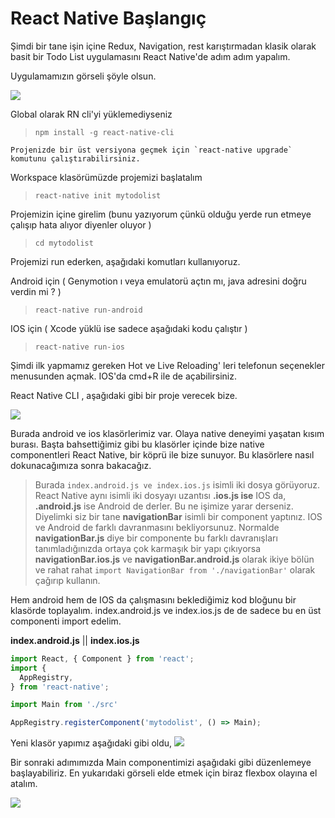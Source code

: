# React Native Başlangıç

Şimdi bir tane işin içine Redux, Navigation, rest karıştırmadan klasik olarak basit bir Todo List uygulamasını React Native'de adım adım yapalım.

Uygulamamızın görseli şöyle olsun.

![](https://github.com/ysfzrn/react-native-turkce/tree/37853d6e5cb460c3118cb5ab0091ea8bf845ba4d/.gitbook/assets/todolist.png)

Global olarak RN cli'yi yüklemediyseniz

> `npm install -g react-native-cli`

```text
Projenizde bir üst versiyona geçmek için `react-native upgrade` komutunu çalıştırabilirsiniz.
```

Workspace klasörümüzde projemizi başlatalım

> `react-native init mytodolist`

Projemizin içine girelim \(bunu yazıyorum çünkü olduğu yerde run etmeye çalışıp hata alıyor diyenler oluyor \)

> `cd mytodolist`

Projemizi run ederken, aşağıdaki komutları kullanıyoruz.

Android için \( Genymotion ı veya emulatorü açtın mı, java adresini doğru verdin mi ? \)

> `react-native run-android`

IOS için \( Xcode yüklü ise sadece aşağıdaki kodu çalıştır \)

> `react-native run-ios`

Şimdi ilk yapmamız gereken Hot ve Live Reloading' leri telefonun seçenekler menusunden açmak. IOS'da cmd+R ile de açabilirsiniz.

React Native CLI , aşağıdaki gibi bir proje verecek bize.

![](https://github.com/ysfzrn/react-native-turkce/tree/37853d6e5cb460c3118cb5ab0091ea8bf845ba4d/.gitbook/assets/todo1.png)

Burada android ve ios klasörlerimiz var. Olaya native deneyimi yaşatan kısım burası. Başta bahsettiğimiz gibi bu klasörler içinde bize native componentleri React Native, bir köprü ile bize sunuyor. Bu klasörlere nasıl dokunacağımıza sonra bakacağız.

> Burada `index.android.js ve index.ios.js` isimli iki dosya görüyoruz. React Native aynı isimli iki dosyayı uzantısı **.ios.js ise** IOS da, **.android.js** ise Android de derler. Bu ne işimize yarar derseniz. Diyelimki siz bir tane **navigationBar** isimli bir component yaptınız. IOS ve Android de farklı davranmasını bekliyorsunuz. Normalde **navigationBar.js** diye bir componente bu farklı davranışları tanımladığınızda ortaya çok karmaşık bir yapı çıkıyorsa **navigationBar.ios.js** ve **navigationBar.android.js** olarak ikiye bölün ve rahat rahat `import NavigationBar from './navigationBar'` olarak çağırıp kullanın.

Hem android hem de IOS da çalışmasını beklediğimiz kod bloğunu bir klasörde toplayalım. index.android.js ve index.ios.js de de sadece bu en üst componenti import edelim.

**index.android.js** \|\| **index.ios.js**

```javascript
import React, { Component } from 'react';
import {
  AppRegistry,
} from 'react-native';

import Main from './src'

AppRegistry.registerComponent('mytodolist', () => Main);
```

Yeni klasör yapımız aşağıdaki gibi oldu, ![](https://github.com/ysfzrn/react-native-turkce/tree/37853d6e5cb460c3118cb5ab0091ea8bf845ba4d/.gitbook/assets/screen-shot-2017-03-11-at-20.39.53.png)

Bir sonraki adımımızda Main componentimizi aşağıdaki gibi düzenlemeye başlayabiliriz. En yukarıdaki görseli elde etmek için biraz flexbox olayına el atalım.

![](https://github.com/ysfzrn/react-native-turkce/tree/37853d6e5cb460c3118cb5ab0091ea8bf845ba4d/.gitbook/assets/screen-shot-2017-03-11-at-20.54.41.png)

